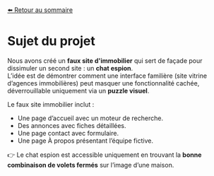 [⬅️ Retour au sommaire](README.md)

# Sujet du projet

Nous avons créé un **faux site d'immobilier** qui sert de façade pour dissimuler un second site : un **chat espion**.  
L’idée est de démontrer comment une interface familière (site vitrine d’agences immobilières) peut masquer une fonctionnalité cachée, déverrouillable uniquement via un **puzzle visuel**.

Le faux site immobilier inclut :  
- Une page d’accueil avec un moteur de recherche.  
- Des annonces avec fiches détaillées.  
- Une page contact avec formulaire.  
- Une page À propos présentant l’équipe fictive.  

👉 Le chat espion est accessible uniquement en trouvant la **bonne combinaison de volets fermés** sur l’image d’une maison.
